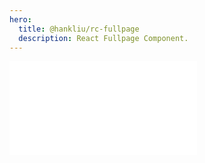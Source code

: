 ```yaml
---
hero:
  title: @hankliu/rc-fullpage
  description: React Fullpage Component.
---
```


<embed src="../README.md"></embed>
